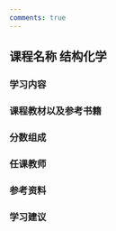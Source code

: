 ```yaml
---
comments: true
---
```


## 课程名称 结构化学

### 学习内容





### 课程教材以及参考书籍





### 分数组成



### 任课教师



### 参考资料



### 学习建议




